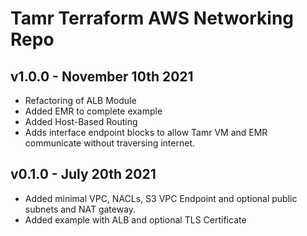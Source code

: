 # Tamr Terraform AWS Networking Repo
## v1.0.0 - November 10th 2021
* Refactoring of ALB Module
* Added EMR to complete example
* Added Host-Based Routing
* Adds interface endpoint blocks to allow Tamr VM and EMR communicate without traversing internet.

## v0.1.0 - July 20th 2021
* Added minimal VPC, NACLs, S3 VPC Endpoint and optional public subnets and NAT gateway.
* Added example with ALB and optional TLS Certificate